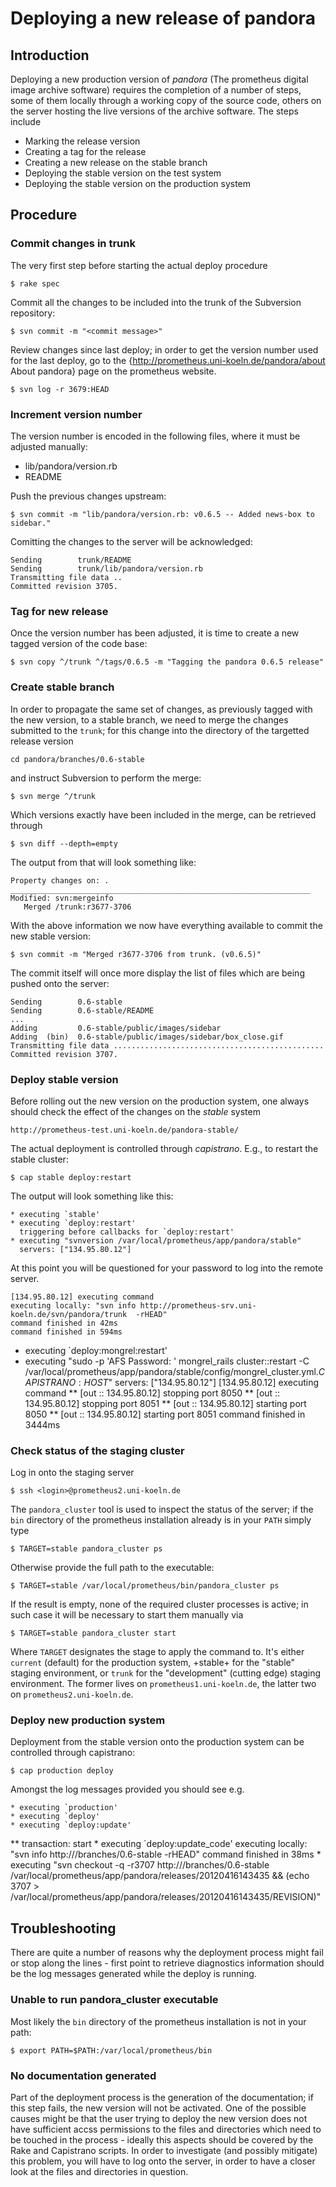 
# Deploying a new release of pandora

## Introduction

Deploying a new production version of _pandora_ (The prometheus digital image
archive software) requires the completion of a number of steps, some of them 
locally through a working copy of the source code, others on the server hosting
the live versions of the archive software. The steps include

- Marking the release version
- Creating a tag for the release
- Creating a new release on the stable branch
- Deploying the stable version on the test system
- Deploying the stable version on the production system

## Procedure

### Commit changes in trunk

The very first step before starting the actual deploy procedure

    $ rake spec

Commit all the changes to be included into the trunk of the Subversion repository:

    $ svn commit -m "<commit message>"

Review changes since last deploy; in order to get the version number used for the
last deploy, go to the {http://prometheus.uni-koeln.de/pandora/about About pandora}
page on the prometheus website.

    $ svn log -r 3679:HEAD

### Increment version number

The version number is encoded in the following files, where it must be adjusted
manually:

  * lib/pandora/version.rb
  * README

Push the previous changes upstream:

    $ svn commit -m "lib/pandora/version.rb: v0.6.5 -- Added news-box to sidebar."

Comitting the changes to the server will be acknowledged:

    Sending        trunk/README
    Sending        trunk/lib/pandora/version.rb
    Transmitting file data ..
    Committed revision 3705.

### Tag for new release

Once the version number has been adjusted, it is time to create a new tagged
version of the code base:

    $ svn copy ^/trunk ^/tags/0.6.5 -m "Tagging the pandora 0.6.5 release"

### Create stable branch

In order to propagate the same set of changes, as previously tagged with the new
version, to a stable branch, we need to merge the changes submitted to the
``trunk``; for this change into the directory of the targetted release version

    cd pandora/branches/0.6-stable

and instruct Subversion to perform the merge:

    $ svn merge ^/trunk

Which versions exactly have been included in the merge, can be retrieved through

    $ svn diff --depth=empty

The output from that will look something like:

    Property changes on: .
    ___________________________________________________________________
    Modified: svn:mergeinfo
       Merged /trunk:r3677-3706

With the above information we now have everything available to commit the new stable
version:

    $ svn commit -m "Merged r3677-3706 from trunk. (v0.6.5)"

The commit itself will once more display the list of files which are being pushed
onto the server:

    Sending        0.6-stable
    Sending        0.6-stable/README
    ...
    Adding         0.6-stable/public/images/sidebar
    Adding  (bin)  0.6-stable/public/images/sidebar/box_close.gif
    Transmitting file data ...............................................
    Committed revision 3707.

### Deploy stable version

Before rolling out the new version on the production system, one always should
check the effect of the changes on the _stable_ system

    http://prometheus-test.uni-koeln.de/pandora-stable/

The actual deployment is controlled through _capistrano_. E.g., to restart the
stable cluster:

    $ cap stable deploy:restart

The output will look something like this:

    * executing `stable'
    * executing `deploy:restart'
      triggering before callbacks for `deploy:restart'
    * executing "svnversion /var/local/prometheus/app/pandora/stable"
      servers: ["134.95.80.12"]

At this point you will be questioned for your password to log into the remote server.

    [134.95.80.12] executing command
    executing locally: "svn info http://prometheus-srv.uni-koeln.de/svn/pandora/trunk  -rHEAD"
    command finished in 42ms
    command finished in 594ms
  * executing `deploy:mongrel:restart'
  * executing "sudo -p 'AFS Password: ' mongrel_rails cluster::restart -C /var/local/prometheus/app/pandora/stable/config/mongrel_cluster.yml.$CAPISTRANO:HOST$"
    servers: ["134.95.80.12"]
    [134.95.80.12] executing command
 ** [out :: 134.95.80.12] stopping port 8050
 ** [out :: 134.95.80.12] stopping port 8051
 ** [out :: 134.95.80.12] starting port 8050
 ** [out :: 134.95.80.12] starting port 8051
    command finished in 3444ms

### Check status of the staging cluster

Log in onto the staging server

    $ ssh <login>@prometheus2.uni-koeln.de

The ``pandora_cluster`` tool is used to inspect the status of the server; if the
``bin`` directory of the prometheus installation already is in your ``PATH`` simply
type

    $ TARGET=stable pandora_cluster ps

Otherwise provide the full path to the executable:

    $ TARGET=stable /var/local/prometheus/bin/pandora_cluster ps

If the result is empty, none of the required cluster processes is active; in such
case it will be necessary to start them manually via

    $ TARGET=stable pandora_cluster start

Where ``TARGET`` designates the stage to apply the command to. It's either ``current``
(default) for the production system, +stable+ for the "stable" staging environment,
or ``trunk`` for the "development" (cutting edge) staging environment. The former
lives on ``prometheus1.uni-koeln.de``, the latter two on ``prometheus2.uni-koeln.de``.

### Deploy new production system

Deployment from the stable version onto the production system can be controlled
through capistrano:

    $ cap production deploy

Amongst the log messages provided you should see e.g.

    * executing `production'
    * executing `deploy'
    * executing `deploy:update'
   ** transaction: start
    * executing `deploy:update_code'
      executing locally: "svn info http://<pandora SVN root>/branches/0.6-stable  -rHEAD"
      command finished in 38ms
    * executing "svn checkout -q  -r3707 http://<pandora SVN root>/branches/0.6-stable /var/local/prometheus/app/pandora/releases/20120416143435 && (echo 3707 > /var/local/prometheus/app/pandora/releases/20120416143435/REVISION)"


## Troubleshooting

There are quite a number of reasons why the deployment process might fail or stop
along the lines - first point to retrieve diagnostics information should be the
log messages generated while the deploy is running.

### Unable to run pandora_cluster executable

Most likely the ``bin`` directory of the prometheus installation is not in your path:

    $ export PATH=$PATH:/var/local/prometheus/bin

### No documentation generated

Part of the deployment process is the generation of the documentation; if this
step fails, the new version will not be activated. One of the possible causes
might be that the user trying to deploy the new version does not have sufficient
accss permissions to the files and directories which need to be touched in the 
process - ideally this aspects should be covered by the Rake and Capistrano
scripts. In order to investigate (and possibly mitigate) this problem, you
will have to log onto the server, in order to have a closer look at the 
files and directories in question.